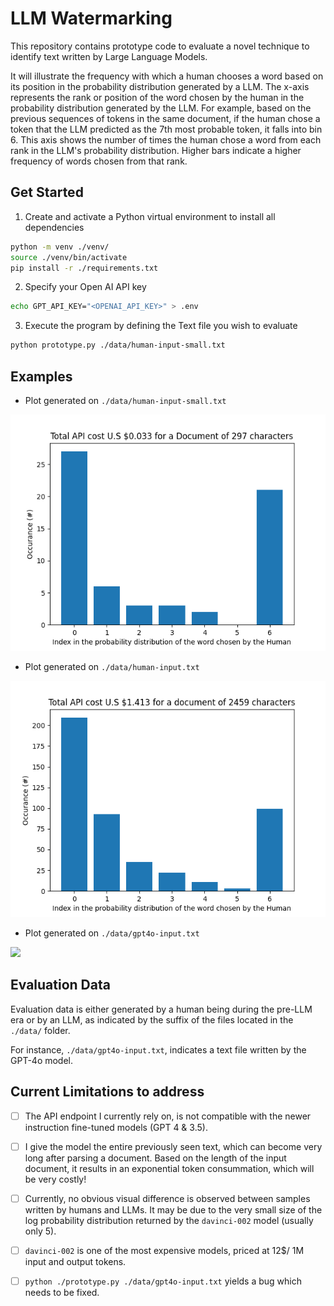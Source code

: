 # LLM Watermarking

This repository contains prototype code to evaluate a novel technique to identify text written by Large Language Models.

It will illustrate the frequency with which a human chooses a word based on its position in the probability distribution generated by a LLM. The x-axis represents the rank or position of the word chosen by the human in the probability distribution generated by the LLM. For example, based on the previous sequences of tokens in the same document, if the human chose a token that the LLM predicted as the 7th most probable token, it falls into bin 6. This axis shows the number of times the human chose a word from each rank in the LLM's probability distribution. Higher bars indicate a higher frequency of words chosen from that rank.


## Get Started

1. Create and activate a Python virtual environment to install all dependencies

```bash
python -m venv ./venv/
source ./venv/bin/activate
pip install -r ./requirements.txt
```

2. Specify your Open AI API key

```bash
echo GPT_API_KEY="<OPENAI_API_KEY>" > .env
```

3. Execute the program by defining the Text file you wish to evaluate

```bash
python prototype.py ./data/human-input-small.txt 
```

## Examples

- Plot generated on ```./data/human-input-small.txt```

![](results/result_plot-human-input-small.png)

- Plot generated on ```./data/human-input.txt```

![](results/result_plot-human-input.png)

- Plot generated on ```./data/gpt4o-input.txt```

![](results/result_plot-gpt4o-input-small.png)

## Evaluation Data

Evaluation data is either generated by a human being during the pre-LLM era or by an LLM, as indicated by the suffix of the files located in the ```./data/``` folder.

For instance, ```./data/gpt4o-input.txt```, indicates a text file written by the GPT-4o model.

## Current Limitations to address

- [ ]  The API endpoint I currently rely on, is not compatible with the newer instruction fine-tuned models (GPT 4 & 3.5).

- [ ] I give the model the entire previously seen text, which can become very long after parsing a document. Based on the length of the input document, it results in an exponential token consummation, which will be very costly!

- [ ] Currently, no obvious visual difference is observed between samples written by humans and LLMs. It may be due to the very small size of the log probability distribution returned by the ```davinci-002``` model (usually only 5).

- [ ] ```davinci-002``` is one of the most expensive models, priced at 12$/ 1M input and output tokens.

- [ ] ```python ./prototype.py ./data/gpt4o-input.txt``` yields a bug which needs to be fixed.